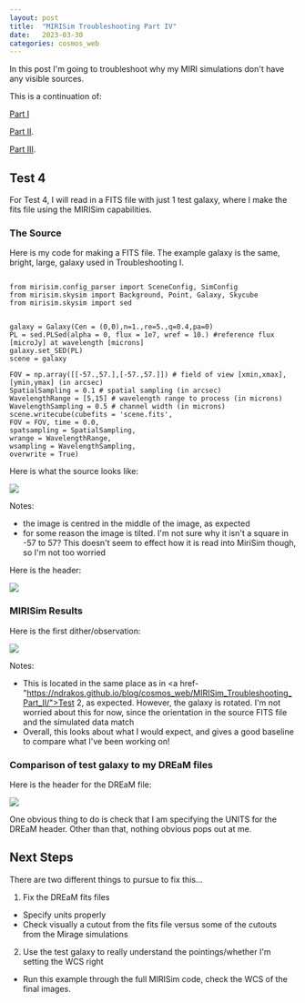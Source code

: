 ```yaml
---
layout: post
title:  "MIRISim Troubleshooting Part IV"
date:   2023-03-30
categories: cosmos_web
---
```


In this post I'm going to troubleshoot why my MIRI simulations don't have any visible sources.

This is a continuation of:

<a href="https://ndrakos.github.io/blog/cosmos_web/MIRISim_Troubleshooting_Part_I/">Part I</a>

<a href="https://ndrakos.github.io/blog/cosmos_web/MIRISim_Troubleshooting_Part_II/">Part II</a>.

<a href="https://ndrakos.github.io/blog/cosmos_web/MIRISim_Troubleshooting_Part_III/">Part III</a>.



## Test 4

For Test 4, I will read in a FITS file with just 1 test galaxy, where I make the fits file using the MIRISim capabilities.



### The Source

Here is my code for making a FITS file. The example galaxy is the same, bright, large, galaxy used in Troubleshooting I.


```

from mirisim.config_parser import SceneConfig, SimConfig
from mirisim.skysim import Background, Point, Galaxy, Skycube
from mirisim.skysim import sed


galaxy = Galaxy(Cen = (0,0),n=1.,re=5.,q=0.4,pa=0)
PL = sed.PLSed(alpha = 0, flux = 1e7, wref = 10.) #reference flux [microJy] at wavelength [microns]
galaxy.set_SED(PL)
scene = galaxy

FOV = np.array([[-57.,57.],[-57.,57.]]) # field of view [xmin,xmax],[ymin,ymax] (in arcsec)
SpatialSampling = 0.1 # spatial sampling (in arcsec)
WavelengthRange = [5,15] # wavelength range to process (in microns)
WavelengthSampling = 0.5 # channel width (in microns)
scene.writecube(cubefits = 'scene.fits',
FOV = FOV, time = 0.0,
spatsampling = SpatialSampling,
wrange = WavelengthRange,
wsampling = WavelengthSampling,
overwrite = True)
```

Here is what the source looks like:

<img src="{{ site.baseurl }}/assets/plots/20230330_Source.png">

Notes:
- the image is centred in the middle of the image, as expected
- for some reason the image is tilted. I'm not sure why it isn't a square in -57 to 57? This doesn't seem to effect how it is read into MiriSim though, so I'm not too worried

Here is the header:

<img src="{{ site.baseurl }}/assets/plots/20230330_SourceHeader.png">




### MIRISim Results  


Here is the first dither/observation:

<img src="{{ site.baseurl }}/assets/plots/20230330_Test4.png">


Notes:
- This is located in the same place as in <a href-"https://ndrakos.github.io/blog/cosmos_web/MIRISim_Troubleshooting_Part_II/">Test 2</a>, as expected. However, the galaxy is rotated. I'm not worried about this for now, since the orientation in the source FITS file and the simulated data match
- Overall, this looks about what I would expect, and gives a good baseline to compare what I've been working on!


### Comparison of test galaxy to my DREaM files

Here is the header for the DREaM file:

<img src="{{ site.baseurl }}/assets/plots/20230330_DREaMHeader.png">

One obvious thing to do is check that I am specifying the UNITS for the DREaM header. Other than that, nothing obvious pops out at me.


## Next Steps

There are two different things to pursue to fix this...

1. Fix the DREaM fits files
- Specify units properly
- Check visually a cutout from the fits file versus some of the cutouts from the Mirage simulations

2. Use the test galaxy to really understand the pointings/whether I'm setting the WCS right
- Run this example through the full MIRISim code, check the WCS of the final images. 

